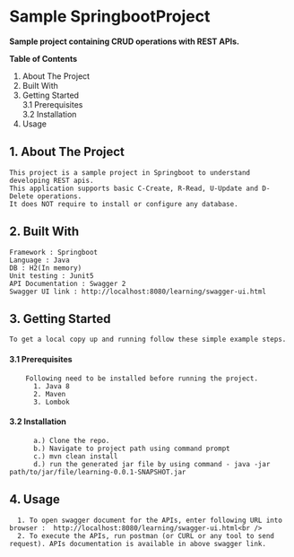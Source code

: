 # Sample SpringbootProject<br />

**Sample project containing CRUD operations with REST APIs.**<br />

**Table of Contents**<br />
  1. About The Project<br />
  2. Built With<br />
  3. Getting Started<br />
     3.1 Prerequisites<br />
     3.2 Installation<br />
  4. Usage<br />

## 1. About The Project<br />
    This project is a sample project in Springboot to understand developing REST apis. 
    This application supports basic C-Create, R-Read, U-Update and D-Delete operations.
    It does NOT require to install or configure any database.

## 2. Built With<br />
    Framework : Springboot
    Language : Java
    DB : H2(In memory)
    Unit testing : Junit5
    API Documentation : Swagger 2
    Swagger UI link : http://localhost:8080/learning/swagger-ui.html

## 3. Getting Started<br />
    To get a local copy up and running follow these simple example steps.
####  3.1 Prerequisites
        Following need to be installed before running the project.
          1. Java 8
          2. Maven
          3. Lombok
            
 ####  3.2 Installation
          a.) Clone the repo.
          b.) Navigate to project path using command prompt
          c.) mvn clean install
          d.) run the generated jar file by using command - java -jar path/to/jar/file/learning-0.0.1-SNAPSHOT.jar
             
 ## 4. Usage <br />
      1. To open swagger document for the APIs, enter following URL into browser :  http://localhost:8080/learning/swagger-ui.html<br />
      2. To execute the APIs, run postman (or CURL or any tool to send request). APIs documentation is available in above swagger link.
      
